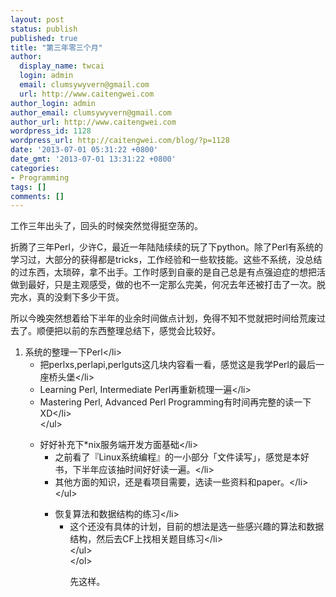 ```yaml
---
layout: post
status: publish
published: true
title: "第三年零三个月"
author:
  display_name: twcai
  login: admin
  email: clumsywyvern@gmail.com
  url: http://www.caitengwei.com
author_login: admin
author_email: clumsywyvern@gmail.com
author_url: http://www.caitengwei.com
wordpress_id: 1128
wordpress_url: http://caitengwei.com/blog/?p=1128
date: '2013-07-01 05:31:22 +0800'
date_gmt: '2013-07-01 13:31:22 +0800'
categories:
- Programming
tags: []
comments: []
---
```

<p>工作三年出头了，回头的时候突然觉得挺空荡的。</p>
<p>折腾了三年Perl，少许C，最近一年陆陆续续的玩了下python。除了Perl有系统的学习过，大部分的获得都是tricks，工作经验和一些软技能。这些不系统，没总结的过东西，太琐碎，拿不出手。工作时感到自豪的是自己总是有点强迫症的想把活做到最好，只是主观感受，做的也不一定那么完美，何况去年还被打击了一次。脱完水，真的没剩下多少干货。</p>
<p>所以今晚突然想着给下半年的业余时间做点计划，免得不知不觉就把时间给荒废过去了。顺便把以前的东西整理总结下，感觉会比较好。</p>
<ol>
<li>系统的整理一下Perl<&#47;li>
<ul>
<li>把perlxs,perlapi,perlguts这几块内容看一看，感觉这是我学Perl的最后一座桥头堡<&#47;li>
<li>Learning Perl, Intermediate Perl再重新梳理一遍<&#47;li>
<li>Mastering Perl, Advanced Perl Programming有时间再完整的读一下 XD<&#47;li><br />
<&#47;ul></p>
<li>好好补充下*nix服务端开发方面基础<&#47;li>
<ul>
<li>之前看了『Linux系统编程』的一小部分「文件读写」，感觉是本好书，下半年应该抽时间好好读一遍。<&#47;li>
<li>其他方面的知识，还是看项目需要，选读一些资料和paper。<&#47;li><br />
<&#47;ul></p>
<li>恢复算法和数据结构的练习<&#47;li>
<ul>
<li>这个还没有具体的计划，目前的想法是选一些感兴趣的算法和数据结构，然后去CF上找相关题目练习<&#47;li><br />
<&#47;ul><br />
<&#47;ol></p>
<p>先这样。</p>
